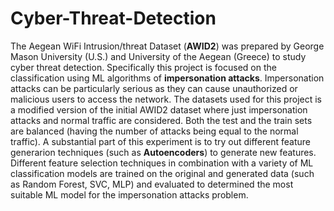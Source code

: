 # Cyber-Threat-Detection

The Aegean WiFi Intrusion/threat Dataset (**AWID2**) was prepared by George Mason University (U.S.) and University of the Aegean (Greece) to study cyber threat detection. Specifically this project is focused on the classification using ML algorithms of **impersonation attacks**. Impersonation attacks can be particularly serious as they can cause unauthorized or malicious users to access the network. The datasets used for this project is a modified version of the initial AWID2 dataset where just impersonation attacks and normal traffic are considered. Both the test and the train sets are balanced (having the number of attacks being equal to the normal traffic). 
A substantial part of this experiment is to try out different feature generarion techniques (such as **Autoencoders**) to generate new features.
Different feature selection techniques in combination with a variety of ML classification models are trained on the original and generated data (such as Random Forest, SVC, MLP) and evaluated to determined the most suitable ML model for the impersonation attacks problem.
